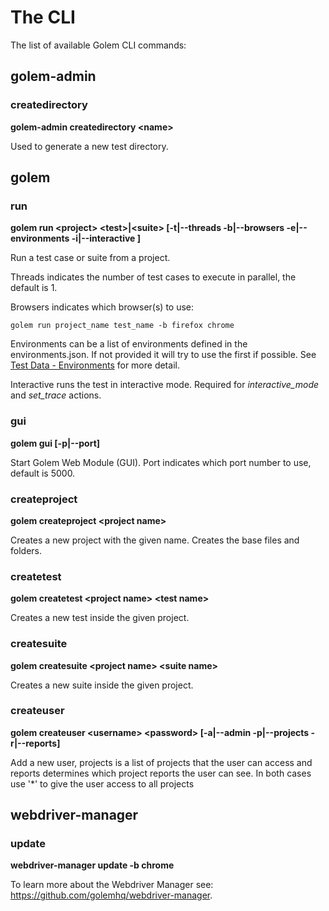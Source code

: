 The CLI
==================================================

The list of available Golem CLI commands:


## golem-admin

### createdirectory

**golem-admin createdirectory \<name\>**

Used to generate a new test directory.


## golem

### run

**golem run \<project\> \<test\>|\<suite\> [-t|--threads -b|--browsers -e|--environments -i|--interactive ]**

Run a test case or suite from a project. 

Threads indicates the number of test cases to execute in parallel, the default is 1. 

Browsers indicates which browser(s) to use:

```
golem run project_name test_name -b firefox chrome
```

Environments can be a list of environments defined in the environments.json. If not provided it will try to use the first if possible.
See [Test Data - Environments](test-data.html#environments) for more detail.

Interactive runs the test in interactive mode. Required for *interactive_mode* and *set_trace* actions.

### gui

**golem gui [-p|--port]**

Start Golem Web Module (GUI). Port indicates which port number to use, default is 5000.

### createproject

**golem createproject \<project name\>**

Creates a new project with the given name. Creates the base files and folders.

### createtest

**golem createtest \<project name\> \<test name\>**

Creates a new test inside the given project.

### createsuite

**golem createsuite \<project name\> \<suite name\>**

Creates a new suite inside the given project.

### createuser

**golem createuser \<username\> \<password\> [-a|--admin -p|--projects -r|--reports]**

Add a new user, projects is a list of projects that the user can access and reports determines which project reports the user can see. In both cases use '*' to give the user access to all projects

## webdriver-manager

### update

**webdriver-manager update -b chrome**

To learn more about the Webdriver Manager see: <https://github.com/golemhq/webdriver-manager>.

